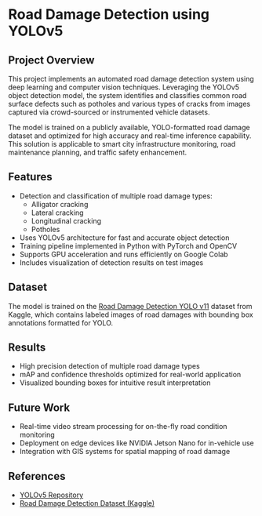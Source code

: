 # Road Damage Detection using YOLOv5

## Project Overview
This project implements an automated road damage detection system using deep learning and computer vision techniques. Leveraging the YOLOv5 object detection model, the system identifies and classifies common road surface defects such as potholes and various types of cracks from images captured via crowd-sourced or instrumented vehicle datasets.

The model is trained on a publicly available, YOLO-formatted road damage dataset and optimized for high accuracy and real-time inference capability. This solution is applicable to smart city infrastructure monitoring, road maintenance planning, and traffic safety enhancement.

## Features
- Detection and classification of multiple road damage types:
  - Alligator cracking
  - Lateral cracking
  - Longitudinal cracking
  - Potholes
- Uses YOLOv5 architecture for fast and accurate object detection
- Training pipeline implemented in Python with PyTorch and OpenCV
- Supports GPU acceleration and runs efficiently on Google Colab
- Includes visualization of detection results on test images

## Dataset
The model is trained on the [Road Damage Detection YOLO v11](https://www.kaggle.com/datasets/rogersinghchugh/road-damage-detection-yolo-v-11) dataset from Kaggle, which contains labeled images of road damages with bounding box annotations formatted for YOLO.

## Results
- High precision detection of multiple road damage types  
- mAP and confidence thresholds optimized for real-world application  
- Visualized bounding boxes for intuitive result interpretation  

## Future Work
- Real-time video stream processing for on-the-fly road condition monitoring  
- Deployment on edge devices like NVIDIA Jetson Nano for in-vehicle use  
- Integration with GIS systems for spatial mapping of road damage  

## References
- [YOLOv5 Repository](https://github.com/ultralytics/yolov5)  
- [Road Damage Detection Dataset (Kaggle)](https://www.kaggle.com/datasets/rogersinghchugh/road-damage-detection-yolo-v-11)
